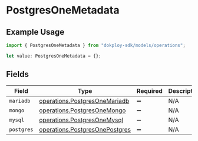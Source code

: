 # PostgresOneMetadata

## Example Usage

```typescript
import { PostgresOneMetadata } from "dokploy-sdk/models/operations";

let value: PostgresOneMetadata = {};
```

## Fields

| Field                                                                            | Type                                                                             | Required                                                                         | Description                                                                      |
| -------------------------------------------------------------------------------- | -------------------------------------------------------------------------------- | -------------------------------------------------------------------------------- | -------------------------------------------------------------------------------- |
| `mariadb`                                                                        | [operations.PostgresOneMariadb](../../models/operations/postgresonemariadb.md)   | :heavy_minus_sign:                                                               | N/A                                                                              |
| `mongo`                                                                          | [operations.PostgresOneMongo](../../models/operations/postgresonemongo.md)       | :heavy_minus_sign:                                                               | N/A                                                                              |
| `mysql`                                                                          | [operations.PostgresOneMysql](../../models/operations/postgresonemysql.md)       | :heavy_minus_sign:                                                               | N/A                                                                              |
| `postgres`                                                                       | [operations.PostgresOnePostgres](../../models/operations/postgresonepostgres.md) | :heavy_minus_sign:                                                               | N/A                                                                              |